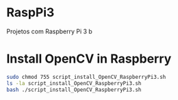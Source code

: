 # RaspPi3
Projetos com Raspberry Pi 3 b


# Install OpenCV in Raspberry
```bash
sudo chmod 755 script_install_OpenCV_RaspberryPi3.sh
ls -la script_install_OpenCV_RaspberryPi3.sh
bash ./script_install_OpenCV_RaspberryPi3.sh
```
